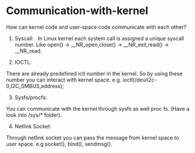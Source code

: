 # Communication-with-kernel
How can kernel code and user-space code communicate with each other?

1. Syscall: 
  
  In Linux kernel each system call is assigned a unique syscall number. Like open() -> __NR_open,close() -> __NR_exit,read() -> __NR_read.

2. IOCTL: 

  There are already predefined ictl number in the kernel. So by using these number you can interact with kernel space. e.g. ioctl(/dev/i2c-0,I2C_SMBUS,address);

3. Sysfs/procfs: 

  You can communicate with the kernel through sysfs as well proc fs. (Have a look into /sys/* folder).

4. Netlink Socket: 

  Through netlink socket you can pass the message from kernel space to user space. e.g socket(), bind(), sendmsg().

